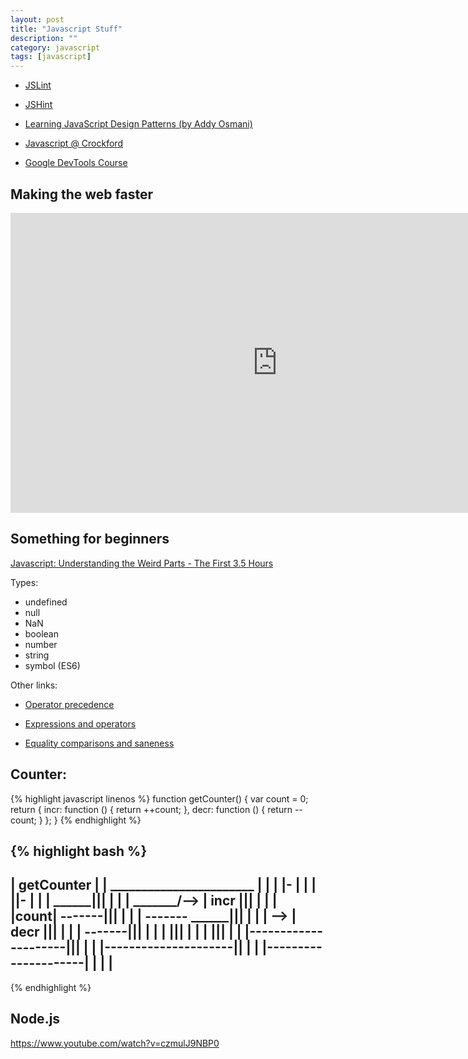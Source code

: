 ```yaml
---
layout: post
title: "Javascript Stuff"
description: ""
category: javascript 
tags: [javascript]
---
```




* [JSLint](http://www.jslint.com/)

* [JSHint](http://www.jshint.com/)


* [Learning JavaScript Design Patterns (by Addy Osmani)](http://addyosmani.com/resources/essentialjsdesignpatterns/book/)

* [Javascript @ Crockford](http://javascript.crockford.com/)

* [Google DevTools Course](http://discover-devtools.codeschool.com/)


## Making the web faster

<iframe width="854" height="480" src="https://www.youtube.com/embed/BaneWEqNcpE" frameborder="0" allowfullscreen></iframe>



## Something for beginners
[Javascript: Understanding the Weird Parts - The First 3.5 Hours](https://www.youtube.com/watch?v=Bv_5Zv5c-Ts)


Types:

* undefined
* null
* NaN
* boolean
* number
* string
* symbol (ES6)



Other links: 

* [Operator precedence](https://developer.mozilla.org/de/docs/Web/JavaScript/Reference/Operators/Operator_Precedence)

* [Expressions and operators](https://developer.mozilla.org/en-US/docs/Web/JavaScript/Guide/Expressions_and_Operators)

* [Equality comparisons and saneness](https://developer.mozilla.org/en-US/docs/Web/JavaScript/Equality_comparisons_and_sameness)


## Counter:

{% highlight javascript linenos %}
function getCounter() {
    var count = 0;
    return {
        incr: function () { return ++count; },
        decr: function () { return --count; }
    };
}
{% endhighlight %}




{% highlight bash %}
--------------------------------
| getCounter                   |
| _______________________      |
| |                     |-     |
| |                     ||-    |
| |               ______|||    |
| |  _______/--> | incr |||    |
| |  |count|     -------|||    |
| |  -------      ______|||    |
| |         \--> | decr |||    |
| |              -------|||    |
| |                     |||    |
| |                     |||    |
| |---------------------|||    |
|  |---------------------||    |
|   |---------------------|    |
|                              |
--------------------------------
{% endhighlight %}



## Node.js

<https://www.youtube.com/watch?v=czmulJ9NBP0>